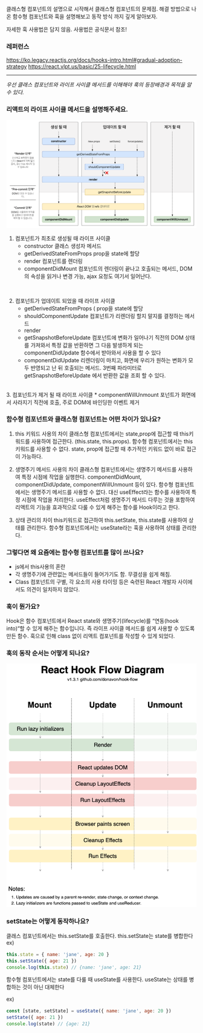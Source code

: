 클래스형 컴포넌트의 설명으로 시작해서 클래스형 컴포넌트의 문제점. 해결 방법으로 나온 함수형 컴포넌트와 훅을 설명해보고 동작 방식 까지 깊게 알아보자.

자세한 훅 사용법은 담지 않음. 사용법은 공식문서 참조!

### 레퍼런스

https://ko.legacy.reactjs.org/docs/hooks-intro.html#gradual-adoption-strategy
https://react.vlpt.us/basic/25-lifecycle.html

<hr/>

_우선 클래스 컴포넌트와 라이프 사이클 메서드를 이해해야 훅의 등장배경과 목적을 알 수 있다._

### 리액트의 라이프 사이클 메서드을 설명해주세요.

![Alt text](life_cycle.png)

1. 컴포넌트가 최초로 생성될 때 라이프 사이클
   - constructor
     클래스 생성자 메서드
   - getDerivedStateFromProps
     prop을 state에 할당
   - render
     컴포넌트를 렌더링
   - componentDidMount
     컴포넌트의 렌더링이 끝나고 호출되는 메서드, DOM의 속성을 읽거나 변경 가능, ajax 요청도 여기서 일어난다.

</br>
  
2. 컴포넌트가 업데이트 되었을 때 라이프 사이클
   * getDerivedStateFromProps (
    prop을 state에 할당
   * shouldComponentUpdate
    컴포넌트가 리렌더링 할지 말지를 결정하는 메서드
   * render
   * getSnapshotBeforeUpdate
   컴포넌트에 변화가 일어나기 직전의 DOM 상태를 가져와서 특정 값을 반환하면 그 다음 발생하게 되는 componentDidUpdate 함수에서 받아와서 사용을 할 수 있다 
   * componentDidUpdate 
   리렌더링이 마치고, 화면에 우리가 원하는 변화가 모두 반영되고 난 뒤 호출되는 메서드. 3번째 파라미터로 getSnapshotBeforeUpdate 에서 반환한 값을 조회 할 수 있다.

</br>
3. 컴포넌트가 제거 될 때 라이프 사이클
   * componentWillUnmount
   포넌트가 화면에서 사라지기 직전에 호출, 주로 DOM에 바인딩한 이벤트 제거

### 함수형 컴포넌트와 클래스형 컴포넌트는 어떤 차이가 있나요?

1. this 키워드 사용의 차이
   클래스형 컴포넌트에서는 state,prop에 접근할 때 this키워드를 사용하여 접근한다. (this.state, this.props). 함수형 컴포넌트에서는 this키워드를 사용할 수 없다. state, prop에 접근할 때 추가적인 키워드 없이 바로 접근이 가능하다.

2. 생명주기 메서드 사용의 차이
   클래스형 컴포넌트에서는 생명주기 메서드를 사용하여 특정 시점에 작업을 실행한다. componentDidMount, componentDidUpdate, componentWillUnmount 등이 있다. 함수형 컴포넌트에서는 생명주기 메서드를 사용할 수 없다. 대신 useEffect라는 함수를 사용하여 특정 시점에 작업을 처리한다. useEffect처럼 생명주기 메서드 다루는 것을 포함하여 리액트의 기능을 효과적으로 다룰 수 있게 해주는 함수를 Hook이라고 한다.

3. 상태 관리의 차이
   this키워드로 접근하여 this.setState, this.state를 사용하여 상태를 관리한다. 함수형 컴포넌트에서는 useState라는 훅을 사용하여 상태를 관리한다.

### 그렇다면 왜 요즘에는 함수형 컴포넌트를 많이 쓰나요?

- js에서 this사용의 혼란
- 각 생명주기에 관련없는 메서드들이 들어가기도 함. 무결성을 쉽게 해침.
- Class 컴포넌트의 구별, 각 요소의 사용 타이밍 등은 숙련된 React 개발자 사이에서도 의견이 일치하지 않았다.

### 훅이 뭔가요?

Hook은 함수 컴포넌트에서 React state와 생명주기(lifecycle)를 “연동(hook into)“할 수 있게 해주는 함수입니다. 즉 라이프 사이클 메서드를 쉽게 사용할 수 있도록 만든 함수. 훅으로 인해 class 없이 리액트 컴포넌트를 작성할 수 있게 되었다.

### 훅의 동작 순서는 어떻게 되나요?

![Alt text](hook_flow.png)

### setState는 어떻게 동작하나요?

클래스 컴포넌트에서는 this.setState를 호출한다.
this.setState는 state를 병합한다
ex)

```js
this.state = { name: 'jane', age: 20 }
this.setState({ age: 21 })
console.log(this.state) // {name: 'jane', age: 21}
```

함수형 컴포넌트에서는 state를 다룰 때 useState를 사용한다.
useState는 상태를 병합하는 것이 아닌 대체한다

ex)

```js
const [state, setState] = useState({ name: 'jane', age: 20 })
setState({ age: 21 })
console.log(state) // {age: 21}
```
